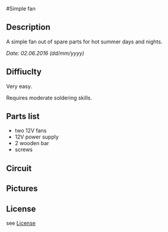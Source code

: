 #Simple fan 


## Description 

A simple fan out of spare parts for hot summer days and nights.

*Date: 02.06.2016 (dd/mm/yyyy)*

## Diffiuclty

Very easy.

Requires moderate soldering skills.

## Parts list

- two 12V fans
- 12V power supply
- 2 wooden bar
- screws

## Circuit



## Pictures



## License

see [License](https://github.com/adriankae/SimpleFan/blob/master/LICENSE)